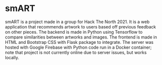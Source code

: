 # smART

smART is a project made in a group for Hack The North 2021. It is a web application that recommends artwork to users based off previous feedback on other pieces.
The backend is made in Python using Tensorflow to compare similarities between artworks and images. The frontend is made in HTML and Bootstrap CSS with Flask package to integrate. The server was hosted with Google Firebase with Python code run in a Docker container; note that project is not currently online due to server issues, but works locally.
